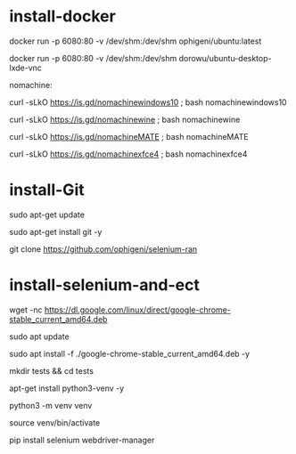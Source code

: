# install-docker

docker run -p 6080:80 -v /dev/shm:/dev/shm ophigeni/ubuntu:latest

docker run -p 6080:80 -v /dev/shm:/dev/shm dorowu/ubuntu-desktop-lxde-vnc

nomachine:

curl -sLkO https://is.gd/nomachinewindows10 ; bash nomachinewindows10

curl -sLkO https://is.gd/nomachinewine ; bash nomachinewine

curl -sLkO https://is.gd/nomachineMATE ; bash nomachineMATE

curl -sLkO https://is.gd/nomachinexfce4 ; bash nomachinexfce4

# install-Git

sudo apt-get update

sudo apt-get install git -y

git clone https://github.com/ophigeni/selenium-ran


# install-selenium-and-ect

wget -nc https://dl.google.com/linux/direct/google-chrome-stable_current_amd64.deb

sudo apt update

sudo apt install -f ./google-chrome-stable_current_amd64.deb -y

mkdir tests && cd tests

apt-get install python3-venv -y

python3 -m venv venv

source venv/bin/activate

pip install selenium webdriver-manager
